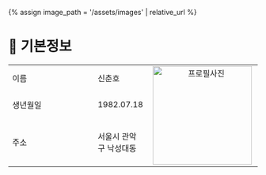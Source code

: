 {% assign image_path = '/assets/images' | relative_url %}

# 👤 기본정보

<table width="100%">
    <tr>
        <td width="200px">이름</td>
        <td width="">신춘호</td>
        <td width="210px" align="center" rowspan="3"><img src="{{ image_path }}/photo.jpg" alt="프로필사진" width="200px" /></td>
    </tr>
    <tr>
        <td>생년월일</td>
        <td>1982.07.18</td>
    </tr>
    <tr>
        <td>주소</td>
        <td>서울시 관악구 낙성대동</td>
    </tr>
</table>